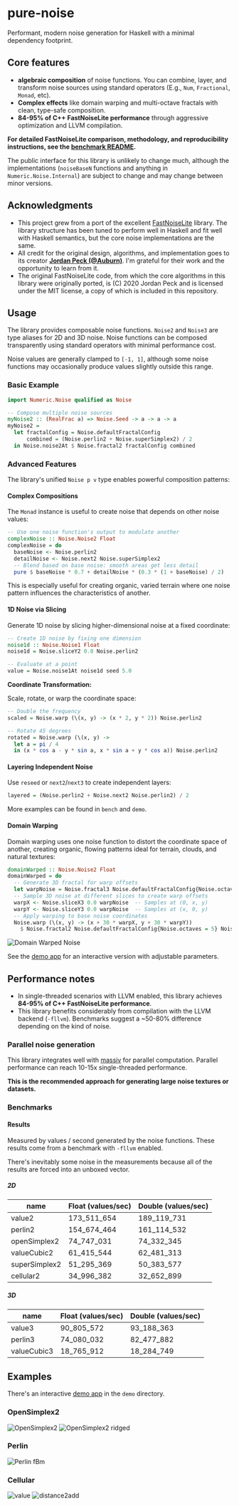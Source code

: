 # pure-noise

Performant, modern noise generation for Haskell with a minimal dependency footprint.

## Core features

- **algebraic composition** of noise functions. You can combine,
  layer, and transform noise sources using standard operators (E.g., `Num`,
  `Fractional`, `Monad`, etc).
- **Complex effects** like domain warping and multi-octave fractals with clean,
  type-safe composition.
- **84-95% of C++ FastNoiseLite performance** through aggressive optimization and
  LLVM compilation.

**For detailed FastNoiseLite comparison, methodology, and reproducibility instructions,
see the [benchmark README](https://github.com/jtnuttall/pure-noise/blob/main/bench/README.md).**

The public interface for this library is unlikely to change much, although the
implementations (`noiseBaseN` functions and anything in `Numeric.Noise.Internal`)
are subject to change and may change between minor versions.

## Acknowledgments

- This project grew from a port of the excellent
  [FastNoiseLite](https://github.com/Auburn/FastNoiseLite) library. The library
  structure has been tuned to perform well in Haskell and fit well with Haskell
  semantics, but the core noise implementations are the same.
- All credit for the original design, algorithms, and implementation goes to its
  creator **[Jordan Peck (@Auburn)](https://github.com/Auburn)**. I'm grateful for
  their work and the opportunity to learn from it.
- The original FastNoiseLite code, from which the core algorithms in this library
  were originally ported, is (C) 2020 Jordan Peck and is licensed under the MIT
  license, a copy of which is included in this repository.

## Usage

The library provides composable noise functions. `Noise2` and `Noise3` are type
aliases for 2D and 3D noise. Noise functions can be composed transparently using
standard operators with minimal performance cost.

Noise values are generally clamped to `[-1, 1]`, although some noise functions
may occasionally produce values slightly outside this range.

### Basic Example

```haskell
import Numeric.Noise qualified as Noise

-- Compose multiple noise sources
myNoise2 :: (RealFrac a) => Noise.Seed -> a -> a -> a
myNoise2 =
  let fractalConfig = Noise.defaultFractalConfig
      combined = (Noise.perlin2 + Noise.superSimplex2) / 2
  in Noise.noise2At $ Noise.fractal2 fractalConfig combined
```

### Advanced Features

The library's unified `Noise p v` type enables powerful composition patterns:

#### Complex Compositions

The `Monad` instance is useful to create noise that depends on other noise values:

```haskell
-- Use one noise function's output to modulate another
complexNoise :: Noise.Noise2 Float
complexNoise = do
  baseNoise <- Noise.perlin2
  detailNoise <- Noise.next2 Noise.superSimplex2
  -- Blend based on base noise: smooth areas get less detail
  pure $ baseNoise * 0.7 + detailNoise * (0.3 * (1 + baseNoise) / 2)
```

This is especially useful for creating organic, varied terrain where one noise pattern
influences the characteristics of another.

#### 1D Noise via Slicing

Generate 1D noise by slicing higher-dimensional noise at a fixed coordinate:

```haskell
-- Create 1D noise by fixing one dimension
noise1d :: Noise.Noise1 Float
noise1d = Noise.sliceY2 0.0 Noise.perlin2

-- Evaluate at a point
value = Noise.noise1At noise1d seed 5.0
```

**Coordinate Transformation:**

Scale, rotate, or warp the coordinate space:

```haskell
-- Double the frequency
scaled = Noise.warp (\(x, y) -> (x * 2, y * 2)) Noise.perlin2

-- Rotate 45 degrees
rotated = Noise.warp (\(x, y) ->
  let a = pi / 4
  in (x * cos a - y * sin a, x * sin a + y * cos a)) Noise.perlin2
```

#### Layering Independent Noise

Use `reseed` or `next2`/`next3` to create independent layers:

```haskell
layered = (Noise.perlin2 + Noise.next2 Noise.perlin2) / 2
```

More examples can be found in `bench` and `demo`.

#### Domain Warping

Domain warping uses one noise function to distort the coordinate space of another,
creating organic, flowing patterns ideal for terrain, clouds, and natural textures:

```haskell
domainWarped :: Noise.Noise2 Float
domainWarped = do
  -- Generate 3D fractal for warp offsets
  let warpNoise = Noise.fractal3 Noise.defaultFractalConfig{Noise.octaves = 5} Noise.perlin3
  -- Sample 3D noise at different slices to create warp offsets
  warpX <- Noise.sliceX3 0.0 warpNoise  -- Samples at (0, x, y)
  warpY <- Noise.sliceY3 0.0 warpNoise  -- Samples at (x, 0, y)
  -- Apply warping to base noise coordinates
  Noise.warp (\(x, y) -> (x + 30 * warpX, y + 30 * warpY))
    $ Noise.fractal2 Noise.defaultFractalConfig{Noise.octaves = 5} Noise.openSimplex2
```

![Domain Warped Noise](https://raw.githubusercontent.com/jtnuttall/pure-noise/main/demo/images/domain-warp.png)

See the [demo app](demo/) for an interactive version with adjustable parameters.

## Performance notes

- In single-threaded scenarios with LLVM enabled, this library achieves **84-95%
  of C++ FastNoiseLite performance**.
- This library benefits considerably from compilation with the LLVM backend
  (`-fllvm`). Benchmarks suggest a ~50-80% difference depending on the kind of noise.

### Parallel noise generation

This library integrates well with [massiv](https://hackage.haskell.org/package/massiv)
for parallel computation. Parallel performance can reach 10-15x single-threaded
performance.

**This is the recommended approach for generating large noise textures or datasets.**

### Benchmarks

#### Results

Measured by values / second generated by the noise functions. These results come
from a benchmark with `-fllvm` enabled.

There's inevitably some noise in the measurements because all of the results are
forced into an unboxed vector.

##### 2D

| name          | Float (values/sec) | Double (values/sec) |
| ------------- | ------------------ | ------------------- |
| value2        | 173_511_654        | 189_119_731         |
| perlin2       | 154_674_464        | 161_114_532         |
| openSimplex2  | 74_747_031         | 74_332_345          |
| valueCubic2   | 61_415_544         | 62_481_313          |
| superSimplex2 | 51_295_369         | 50_383_577          |
| cellular2     | 34_996_382         | 32_652_899          |

##### 3D

| name        | Float (values/sec) | Double (values/sec) |
| ----------- | ------------------ | ------------------- |
| value3      | 90_805_572         | 93_188_363          |
| perlin3     | 74_080_032         | 82_477_882          |
| valueCubic3 | 18_765_912         | 18_284_749          |

## Examples

There's an interactive [demo app](https://github.com/jtnuttall/pure-noise/tree/main/demo) in the `demo` directory.

### OpenSimplex2

![OpenSimplex2](https://raw.githubusercontent.com/jtnuttall/pure-noise/main/demo/images/opensimplex.png)
![OpenSimplex2 ridged](https://raw.githubusercontent.com/jtnuttall/pure-noise/main/demo/images/opensimplex-ridged.png)

### Perlin

![Perlin fBm](https://raw.githubusercontent.com/jtnuttall/pure-noise/main/demo/images/perlin-fbm.png)

### Cellular

![value](https://raw.githubusercontent.com/jtnuttall/pure-noise/main/demo/images/cell-value.png)
![distance2add](https://raw.githubusercontent.com/jtnuttall/pure-noise/main/demo/images/cell-d2.png)
